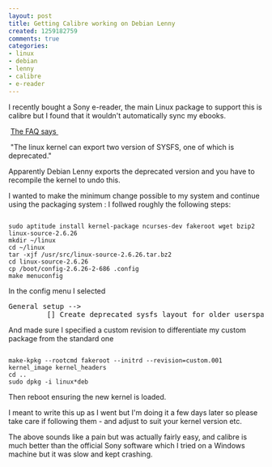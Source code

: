 ```yaml
---
layout: post
title: Getting Calibre working on Debian Lenny
created: 1259182759
comments: true
categories:
- linux
- debian
- lenny
- calibre
- e-reader
---
```

<p>
I recently bought a Sony e-reader, the main Linux package to support this is calibre but I found that it wouldn't automatically sync my ebooks.
</p>
<p>
 <a href="http://calibre.kovidgoyal.net/user_manual/faq.html#what-devices-does-app-support">The FAQ says </a>
</p>
<p>
 &quot;The linux kernel can export two version of SYSFS, one of which is deprecated.&quot;
</p>
<p>
Apparently Debian Lenny exports the deprecated version and you have to recompile the kernel to undo this.
</p>
<p>
I wanted to make the minimum change possible to my system and continue using the packaging system : I follwed roughly the following steps:
</p>
<code>
sudo aptitude install kernel-package ncurses-dev fakeroot wget bzip2 linux-source-2.6.26
mkdir ~/linux
cd ~/linux
tar -xjf /usr/src/linux-source-2.6.26.tar.bz2
cd linux-source-2.6.26
cp /boot/config-2.6.26-2-686 .config
make menuconfig
</code>
<p>
In the config menu I selected 
<pre>
General setup -->
         [] Create deprecated sysfs layout for older userspace tools
</pre>
<p>And made sure I specified a custom revision to differentiate my custom package from the standard one</p>

<code>
make-kpkg --rootcmd fakeroot --initrd --revision=custom.001 kernel_image kernel_headers
cd ..
sudo dpkg -i linux*deb
</code>

<p>Then reboot ensuring the new kernel is loaded.</p>

<p>I meant to write this up as I went but I'm doing it a few days later so please take care if following them - and adjust to suit your kernel version etc.<p>

<p>The above sounds like a pain but was actually fairly easy, and calibre is much better than the official Sony software which I tried on a Windows machine but it was slow and kept crashing.</p>


